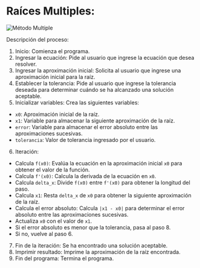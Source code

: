 # Raíces Multiples:

![Método Multiple](imagenes/metodo6.png)

Descripción del proceso:
1. Inicio: Comienza el programa.
2. Ingresar la ecuación: Pide al usuario que ingrese la ecuación que desea resolver.
3. Ingresar la aproximación inicial: Solicita al usuario que ingrese una aproximación inicial para la raíz.
4. Establecer la tolerancia: Pide al usuario que ingrese la tolerancia deseada para determinar cuándo se ha alcanzado una
solución aceptable.
5. Inicializar variables: Crea las siguientes variables:
  - `x0`: Aproximación inicial de la raíz.
  - `x1`: Variable para almacenar la siguiente aproximación de la raíz.
  - `error`: Variable para almacenar el error absoluto entre las aproximaciones sucesivas.
  - `tolerancia`: Valor de tolerancia ingresado por el usuario.
6. Iteración:
  - Calcula `f(x0)`: Evalúa la ecuación en la aproximación inicial `x0` para obtener el valor de la función.
  - Calcula `f'(x0)`: Calcula la derivada de la ecuación en `x0`.
  - Calcula `delta_x`: Divide `f(x0)` entre `f'(x0)` para obtener la longitud del paso.
  - Calcula `x1`: Resta `delta_x` de `x0` para obtener la siguiente aproximación de la raíz.
  - Calcula el error absoluto: Calcula `|x1 - x0|` para determinar el error absoluto entre las aproximaciones sucesivas.
  - Actualiza `x0` con el valor de `x1`.
  - Si el error absoluto es menor que la tolerancia, pasa al paso 8.
  - Si no, vuelve al paso 6.
7. Fin de la iteración: Se ha encontrado una solución aceptable.
8. Imprimir resultado: Imprime la aproximación de la raíz encontrada.
9. Fin del programa: Termina el programa.
